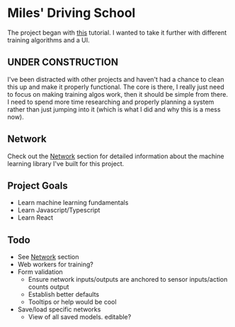 # Miles' Driving School

The project began with [this](https://www.youtube.com/watch?v=Rs_rAxEsAvI) tutorial. I wanted to take it further with different training algorithms and a UI.

## UNDER CONSTRUCTION

I've been distracted with other projects and haven't had a chance to clean this up and make it properly functional. The core is there, I really just need to focus on making training algos work, then it should be simple from there. I need to spend more time researching and properly planning a system rather than just jumping into it (which is what I did and why this is a mess now).

## Network

Check out the [Network](/src/network/) section for detailed information about the machine learning library I've built for this project.

## Project Goals

* Learn machine learning fundamentals
* Learn Javascript/Typescript
* Learn React

<!-- ## Modes of Training

Note: These are likely to change. These were the original thoughts and goals. I will be reworking these in the [Network](/src/network/) Section

* Neuroevolution of Augmenting Topologies (NEAT algorithm) (WIP)
  * Randomly generate a population of cars
  * Evaluate each car
  * Select the best car
  * Repeat with mutations of best car
* Live imitation training
  * Control the car with keyboard
  * Backpropagate with control input against network output predictions
* Deep Reinforcement (TODO)
  * Many training loops with algorithms that generate "correct" output for training -->

## Todo

* See [Network](/src/network/) section
* Web workers for training?
* Form validation
  * Ensure network inputs/outputs are anchored to sensor inputs/action counts output
  * Establish better defaults
  * Tooltips or help would be cool
* Save/load specific networks
  * View of all saved models. editable?
